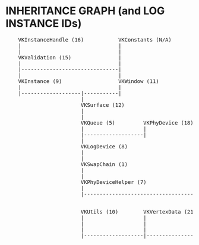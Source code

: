 # INHERITANCE GRAPH (and LOG INSTANCE IDs)


<pre>
    VKInstanceHandle (16)           VKConstants (N/A)
    |                               |
    |                               |
    VKValidation (15)               |
    |                               |
    |-------------------------------|
    |                               |
    VKInstance (9)                  VKWindow (11)
    |                               |
    |-------------------|-----------|
                        |
                        VKSurface (12)
                        |
                        |
                        VKQueue (5)         VKPhyDevice (18)
                        |                   |
                        |-------------------|
                        |
                        VKLogDevice (8)
                        |
                        |
                        VKSwapChain (1)
                        |
                        |
                        VKPhyDeviceHelper (7)
                        |
                        |---------------------------------------|
                                                                |
                                                                |
                        VKUtils (10)        VKVertexData (21)   VKRenderPass (3) (virtual)
                        |                   |                   |
                        |                   |                   |---------------------------|
                        |                   |                   |                           |
                        |-------------------|-------------------|                           |
                                                                |                           |
                                                                VKPipeline (4)              VKImageView (20)
                                                                |                           |
                                                                |                           |
                                                                VKTransferCmdBuffer (23)    VKFrameBuffer (17)
                                                                |                           |
                                                                |                           |
                                                                VKSyncObjects (24)          |
                                                                |                           |
                                                                |                           |
                                                                VKVertexBuffer (22)         VKResizing (19)
                                                                |                           |
                                                                |---------------------------|
                                                                |
                                                                |
                                                                VKGraphicsCmdBuffer (2)
                                                                |
                                                                |
                                                                VKDrawFrame (6)
                                                                |
                                                                |
                                                                VKBase (13)
                                                                |
                                                                |
                                                                VKRun (14)
                                                                |
                                                                |
                                                                Application class (0)
</pre>